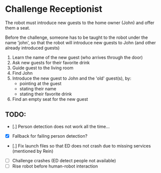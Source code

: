 # Challenge Receptionist

The robot must introduce new guests to the home owner (John) and offer them a seat.

Before the challenge, someone has to be taught to the robot under the name 'john',
so that the robot will introduce new guests to John (and other already introduced guests)

1. Learn the name of the new guest (who arrives through the door)
2. Ask new guests for their favorite drink
3. Guide guest to the living room
4. Find John
5. Introduce the new guest to John and the 'old' guest(s), by:
    - pointing at the guest
    - stating their name
    - stating their favorite drink
6. Find an empty seat for the new guest

## TODO:
- [.] Person detection does not work all the time...
- [x] Fallback for failing person detection?
- [.] Fix launch files so that ED does not crash due to missing services (mentioned by Rein)
- [ ] Challenge crashes (ED detect people not available)
- [ ] Rise robot before human-robot interaction

